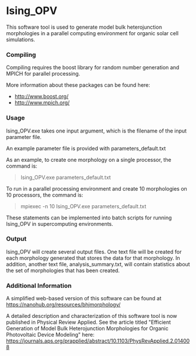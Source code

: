 Ising_OPV
=========

This software tool is used to generate model bulk heterojunction morphologies in a parallel computing environment for organic solar cell simulations.

### Compiling
Compiling requires the boost library for random number generation and MPICH for parallel processing.

More information about these packages can be found here:
- http://www.boost.org/
- http://www.mpich.org/

### Usage
Ising_OPV.exe takes one input argument, which is the filename of the input parameter file.

An example parameter file is provided with parameters_default.txt

As an example, to create one morphology on a single processor, the command is:
>    Ising_OPV.exe parameters_default.txt

To run in a parallel processing environment and create 10 morphologies on 10 processors, the command is:
>    mpiexec -n 10 Ising_OPV.exe parameters_default.txt

These statements can be implemented into batch scripts for running Ising_OPV in supercomputing environments.

### Output
Ising_OPV will create several output files.  One text file will be created for each morphology generated that stores the data for that morphology.  In addition, another text file, analysis_summary.txt, will contain statistics about the set of morphologies that has been created.

### Additional Information
A simplified web-based version of this software can be found at https://nanohub.org/resources/bhjmorphology/

A detailed description and characterization of this software tool is now published in Physical Review Applied. See the article titled "Efficient Generation of Model Bulk Heterojunction Morphologies for Organic Photovoltaic Device Modeling" here:
https://journals.aps.org/prapplied/abstract/10.1103/PhysRevApplied.2.014008
